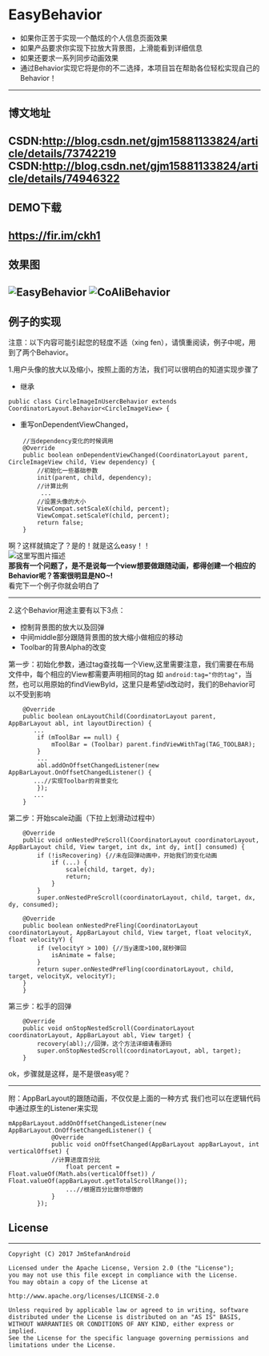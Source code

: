# EasyBehavior
- 如果你正苦于实现一个酷炫的个人信息页面效果
- 如果产品要求你实现下拉放大背景图，上滑能看到详细信息
- 如果还要求一系列同步动画效果
- 通过Behavior实现它将是你的不二选择，本项目旨在帮助各位轻松实现自己的Behavior！
----------
## 博文地址
  CSDN:http://blog.csdn.net/gjm15881133824/article/details/73742219
  CSDN:http://blog.csdn.net/gjm15881133824/article/details/74946322
----------
## DEMO下载
  https://fir.im/ckh1
  ----------
## 效果图
 ![EasyBehavior](/gif/EasyBehavior.gif) 
 ![CoAliBehavior](/gif/Coali.gif)
----------
## 例子的实现
注意：以下内容可能引起您的轻度不适（xing fen），请慎重阅读，例子中呢，用到了两个Behavior。</p>
 1.用户头像的放大以及缩小，按照上面的方法，我们可以很明白的知道实现步骤了
 

 - 继承

```
public class CircleImageInUsercBehavior extends CoordinatorLayout.Behavior<CircleImageView> {
```
 - 重写onDependentViewChanged，
```
    //当dependency变化的时候调用
    @Override
    public boolean onDependentViewChanged(CoordinatorLayout parent, CircleImageView child, View dependency) {
        //初始化一些基础参数
        init(parent, child, dependency);
        //计算比例
         ...
        //设置头像的大小
        ViewCompat.setScaleX(child, percent);
        ViewCompat.setScaleY(child, percent);
        return false;
    }

```
啊？这样就搞定了？是的！就是这么easy！！</br>
![这里写图片描述](http://img.blog.csdn.net/20170627112207279?watermark/2/text/aHR0cDovL2Jsb2cuY3Nkbi5uZXQvZ2ptMTU4ODExMzM4MjQ=/font/5a6L5L2T/fontsize/400/fill/I0JBQkFCMA==/dissolve/70/gravity/SouthEast)</br>
**那我有一个问题了，是不是说每一个view想要做跟随动画，都得创建一个相应的Behavior呢？答案很明显是NO~!**</br>
看完下一个例子你就会明白了</br>

----------

 2.这个Behavior用途主要有以下3点：

 - 控制背景图的放大以及回弹 
 - 中间middle部分跟随背景图的放大缩小做相应的移动
 - Toolbar的背景Alpha的改变
 
第一步：初始化参数，通过tag查找每一个View,这里需要注意，我们需要在布局文件中，每个相应的View都需要声明相同的tag 如 `android:tag="你的tag"`，当然，也可以用原始的findViewById，这里只是希望id改动时，我们的Behavior可以不受到影响

```
    @Override
    public boolean onLayoutChild(CoordinatorLayout parent, AppBarLayout abl, int layoutDirection) {
       ...
        if (mToolBar == null) {
            mToolBar = (Toolbar) parent.findViewWithTag(TAG_TOOLBAR);
        }
        ...
        abl.addOnOffsetChangedListener(new AppBarLayout.OnOffsetChangedListener() {
       ...//实现Toolbar的背景变化
        });
       ...
    }

```
第二步：开始scale动画（下拉上划滑动过程中）

```
    @Override
    public void onNestedPreScroll(CoordinatorLayout coordinatorLayout, AppBarLayout child, View target, int dx, int dy, int[] consumed) {
        if (!isRecovering) {//未在回弹动画中，开始我们的变化动画
            if (...) {
                scale(child, target, dy);
                return;
            }
        }
        super.onNestedPreScroll(coordinatorLayout, child, target, dx, dy, consumed);
        
    @Override
    public boolean onNestedPreFling(CoordinatorLayout coordinatorLayout, AppBarLayout child, View target, float velocityX, float velocityY) {
        if (velocityY > 100) {//当y速度>100,就秒弹回
            isAnimate = false;
        }
        return super.onNestedPreFling(coordinatorLayout, child, target, velocityX, velocityY);
    }
    }
```
第三步：松手的回弹

```
    @Override
    public void onStopNestedScroll(CoordinatorLayout coordinatorLayout, AppBarLayout abl, View target) {
        recovery(abl);//回弹，这个方法详细请看源码
        super.onStopNestedScroll(coordinatorLayout, abl, target);
    }
```

ok，步骤就是这样，是不是很easy呢？


----------


附：AppBarLayout的跟随动画，不仅仅是上面的一种方式
我们也可以在逻辑代码中通过原生的Listener来实现

```
mAppBarLayout.addOnOffsetChangedListener(new AppBarLayout.OnOffsetChangedListener() {
            @Override
            public void onOffsetChanged(AppBarLayout appBarLayout, int verticalOffset) {
            //计算进度百分比
                float percent = Float.valueOf(Math.abs(verticalOffset)) / Float.valueOf(appBarLayout.getTotalScrollRange());
                ...//根据百分比做你想做的
            }
        });
```
## License
--------
```
Copyright (C) 2017 JmStefanAndroid

Licensed under the Apache License, Version 2.0 (the "License");
you may not use this file except in compliance with the License.
You may obtain a copy of the License at

http://www.apache.org/licenses/LICENSE-2.0

Unless required by applicable law or agreed to in writing, software
distributed under the License is distributed on an "AS IS" BASIS,
WITHOUT WARRANTIES OR CONDITIONS OF ANY KIND, either express or implied.
See the License for the specific language governing permissions and
limitations under the License.
```
